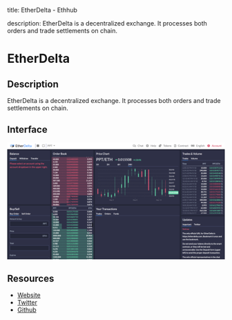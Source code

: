 title: EtherDelta - Ethhub

description: EtherDelta is a decentralized exchange. It processes both orders and trade settlements on chain.

# EtherDelta

## Description

EtherDelta is a decentralized exchange. It processes both orders and trade settlements on chain.

## Interface

![](/assets/images/etherdelta.png)

## Resources

* [Website](https://etherdelta.com/)  
* [Twitter](https://twitter.com/etherdelta)  
* [Github](https://github.com/etherdelta)

